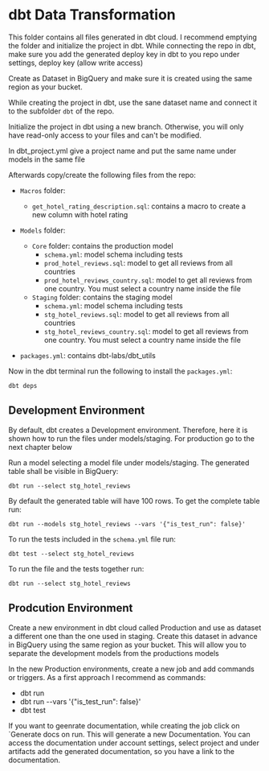 # dbt Data Transformation

This folder contains all files generated in dbt cloud. I recommend emptying the folder and initialize the project in dbt. While connecting the repo in dbt, make sure you add the generated deploy key in dbt to you repo under settings, deploy key (allow write access)

Create as Dataset in BigQuery and make sure it is created using the same region as your bucket.

While creating the project in dbt, use the sane dataset name and connect it to the subfolder `dbt` of the repo.

Initialize the project in dbt using a new branch. Otherwise, you will only have read-only access to your files and can't be modified.

In dbt_project.yml give a project name and put the same name under models in the same file

Afterwards copy/create the following files from the repo:

- `Macros` folder:
  - `get_hotel_rating_description.sql`: contains a macro to create a new column with hotel rating
- `Models` folder:
  - `Core` folder: contains the production model
    - `schema.yml`: model schema including tests
    - `prod_hotel_reviews.sql`: model to get all reviews from all countries
    - `prod_hotel_reviews_country.sql`: model to get all reviews from one country. You must select a country name inside the file
  - `Staging` folder: contains the staging model
    - `schema.yml`: model schema including tests
    - `stg_hotel_reviews.sql`: model to get all reviews from all countries
    - `stg_hotel_reviews_country.sql`: model to get all reviews from one country. You must select a country name inside the file

- `packages.yml`: contains dbt-labs/dbt_utils

Now in the dbt terminal run the following to install the `packages.yml`:

    dbt deps

## Development Environment

By default, dbt creates a Development environment. Therefore, here it is shown how to run the files under models/staging. For production go to the next chapter below

Run a model selecting a model file under models/staging. The generated table shall be visible in BigQuery:

    dbt run --select stg_hotel_reviews

By default the generated table will have 100 rows. To get the complete table run:

    dbt run --models stg_hotel_reviews --vars '{"is_test_run": false}'

To run the tests included in the `schema.yml` file run:

    dbt test --select stg_hotel_reviews

To run the file and the tests together run:

    dbt run --select stg_hotel_reviews
## Prodcution Environment

Create a new environment in dbt cloud called Production and use as dataset a different one than the one used in staging. Create this dataset in advance in BigQuery using the same region as your bucket. This will allow you to separate the development models from the productions models

In the new Production environments, create a new job and add commands or triggers. As a first approach I recommend as commands:
- dbt run
- dbt run --vars '{"is_test_run": false}'
- dbt test

If you want to geenrate documentation, while creating the job click on `Generate docs on run. This will generate a new Documentation. You can access the documentation under account settings, select project and under artifacts add the generated documentation, so you have a link to the documentation.